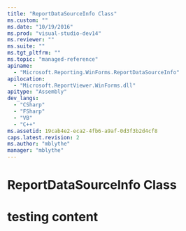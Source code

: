 ```yaml
---
title: "ReportDataSourceInfo Class"
ms.custom: ""
ms.date: "10/19/2016"
ms.prod: "visual-studio-dev14"
ms.reviewer: ""
ms.suite: ""
ms.tgt_pltfrm: ""
ms.topic: "managed-reference"
apiname: 
  - "Microsoft.Reporting.WinForms.ReportDataSourceInfo"
apilocation: 
  - "Microsoft.ReportViewer.WinForms.dll"
apitype: "Assembly"
dev_langs: 
  - "CSharp"
  - "FSharp"
  - "VB"
  - "C++"
ms.assetid: 19cab4e2-eca2-4fb6-a9af-0d3f3b2d4cf8
caps.latest.revision: 2
ms.author: "mblythe"
manager: "mblythe"
---
```

# ReportDataSourceInfo Class
# testing content